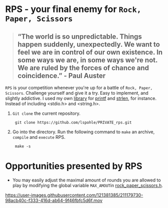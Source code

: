# RPS - your final enemy for `Rock, Paper, Scissors`

> ## “The world is so unpredictable. Things happen suddenly, unexpectedly. We want to feel we are in control of our own existence. In some ways we are, in some ways we're not. We are ruled by the forces of chance and coincidence.” - Paul Auster

`RPS` is your competition whenever you're up for a battle of `Rock, Paper, Scissors`. Challenge yourself and give it a try. Easy to implement, and slightly addictive. I used my own [library](https://github.com/lspohle/PRIVATE_rps/tree/main/libft) for [printf](https://github.com/lspohle/PRIVATE_rps/blob/main/libft/ft_printf.c) and [strlen](https://github.com/lspohle/PRIVATE_rps/blob/main/libft/ft_strlen.c), for instance. Instead of including <stdio.h> and <string.h>.

1. `Git clone` the current repository.
      
        git clone https://github.com/lspohle/PRIVATE_rps.git
2. Go into the directory. Run the following command to `make` an archive, `compile` and `execute` RPS.
      
        make -s

# Opportunities presented by RPS
- You may easily adjust the maximal amount of rounds you are allowed to play by modifying the global variable `MAX_AMOUT`in [rock_paper_scissors.h](https://github.com/lspohle/PRIVATE_rps/blob/main/rock_paper_scissors.h).


https://user-images.githubusercontent.com/121381385/211179730-98acb40c-f333-416d-ab64-9f46fbfc5d6f.mov

